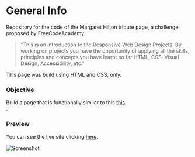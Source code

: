 # General Info

Repository for the code of the Margaret Hilton tribute page, a challenge proposed by FreeCodeAcademy.</br>

> "This is an introduction to the Responsive Web Design Projects. By working on projects you have the opportunity of applying all the skills, principles and concepts you have learnt so far HTML, CSS, Visual Design, Accessibility, etc."</br>

This page was build using HTML and CSS, only.

### Objective

Build a page that is functionally similar to this <a href="https://codepen.io/freeCodeCamp/full/zNqgVx">this</a>.</br>.

### Preview

You can see the live site clicking <a href="https://marianadacunha.github.io/margaret-hamilton-tribute-page/">here</a>.</br>

![Screenshot](https://i.ibb.co/VSdL6dN/image.png)
